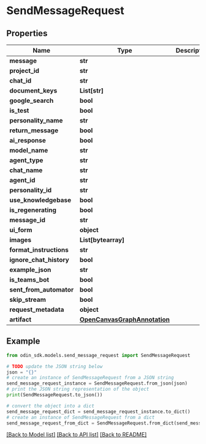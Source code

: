 # SendMessageRequest


## Properties

Name | Type | Description | Notes
------------ | ------------- | ------------- | -------------
**message** | **str** |  | 
**project_id** | **str** |  | 
**chat_id** | **str** |  | [optional] 
**document_keys** | **List[str]** |  | [optional] 
**google_search** | **bool** |  | [optional] 
**is_test** | **bool** |  | [optional] 
**personality_name** | **str** |  | [optional] 
**return_message** | **bool** |  | [optional] 
**ai_response** | **bool** |  | [optional] 
**model_name** | **str** |  | [optional] 
**agent_type** | **str** |  | [optional] 
**chat_name** | **str** |  | [optional] 
**agent_id** | **str** |  | [optional] 
**personality_id** | **str** |  | [optional] 
**use_knowledgebase** | **bool** |  | [optional] 
**is_regenerating** | **bool** |  | [optional] 
**message_id** | **str** |  | [optional] 
**ui_form** | **object** |  | [optional] 
**images** | **List[bytearray]** |  | [optional] 
**format_instructions** | **str** |  | [optional] 
**ignore_chat_history** | **bool** |  | [optional] 
**example_json** | **str** |  | [optional] 
**is_teams_bot** | **bool** |  | [optional] 
**sent_from_automator** | **bool** |  | [optional] 
**skip_stream** | **bool** |  | [optional] 
**request_metadata** | **object** |  | [optional] 
**artifact** | [**OpenCanvasGraphAnnotation**](OpenCanvasGraphAnnotation.md) |  | [optional] 

## Example

```python
from odin_sdk.models.send_message_request import SendMessageRequest

# TODO update the JSON string below
json = "{}"
# create an instance of SendMessageRequest from a JSON string
send_message_request_instance = SendMessageRequest.from_json(json)
# print the JSON string representation of the object
print(SendMessageRequest.to_json())

# convert the object into a dict
send_message_request_dict = send_message_request_instance.to_dict()
# create an instance of SendMessageRequest from a dict
send_message_request_from_dict = SendMessageRequest.from_dict(send_message_request_dict)
```
[[Back to Model list]](../README.md#documentation-for-models) [[Back to API list]](../README.md#documentation-for-api-endpoints) [[Back to README]](../README.md)


